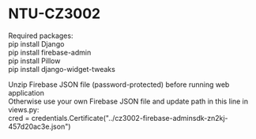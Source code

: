 # NTU-CZ3002

Required packages:<br />
pip install Django<br />
pip install firebase-admin<br />
pip install Pillow<br />
pip install django-widget-tweaks<br />

Unzip Firebase JSON file (password-protected) before running web application<br />
Otherwise use your own Firebase JSON file and update path in this line in views.py:<br />
cred = credentials.Certificate("../cz3002-firebase-adminsdk-zn2kj-457d20ac3e.json")<br />
